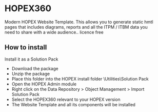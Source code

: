 

# HOPEX360

Modern HOPEX Website Template. This allows you to generate static hmtl pages that includes diagrams, reports and all the ITPM / ITBM data you need to share with a wide audience.. licence free

## How to install
Install it as a Solution Pack
- Download the package
- Unzip the package 
- Place this folder into the HOPEX install folder <HOPEX Installation folder>\Utilities\Solution Pack
- Open the HOPEX Admin module
- Right click on the Data Repository > Object Management > Import Solution Pack
- Select the HOPEX360 relevant to your HOPEX version
- The Website Template and all its components will be installed
